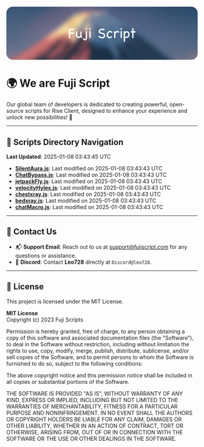 ![Banner](.github/b.webp)

# 🌍 **We are Fuji Script**

Our global team of developers is dedicated to creating powerful, open-source scripts for Rise Client, designed to enhance your experience and unlock new possibilities! 🌟

---
<!-- SCRIPTS_NAVIGATION_START -->
## 📂 **Scripts Directory Navigation**

**Last Updated**: 2025-01-08 03:43:45 UTC

- **[SilentAura.js](scripts/SilentAura.js)**: Last modified on 2025-01-08 03:43:43 UTC
- **[ChatBypass.js](scripts/ChatBypass.js)**: Last modified on 2025-01-08 03:43:43 UTC
- **[jetpackFly.js](scripts/jetpackFly.js)**: Last modified on 2025-01-08 03:43:43 UTC
- **[velocityHylex.js](scripts/velocityHylex.js)**: Last modified on 2025-01-08 03:43:43 UTC
- **[chestxray.js](scripts/chestxray.js)**: Last modified on 2025-01-08 03:43:43 UTC
- **[bedxray.js](scripts/bedxray.js)**: Last modified on 2025-01-08 03:43:43 UTC
- **[chatMacro.js](scripts/chatMacro.js)**: Last modified on 2025-01-08 03:43:43 UTC

<!-- SCRIPTS_NAVIGATION_END -->

---

## 💬 **Contact Us**  
- 📬 **Support Email**: Reach out to us at [support@fujiscript.com](mailto:support@fujiscript.com) for any questions or assistance.  
- 💬 **Discord**: Contact **Leo728** directly at `Discord@leo728`.

---

## 📜 **License**

This project is licensed under the MIT License.  

**MIT License**  
Copyright (c) 2023 Fuji Scripts  

Permission is hereby granted, free of charge, to any person obtaining a copy of this software and associated documentation files (the "Software"), to deal in the Software without restriction, including without limitation the rights to use, copy, modify, merge, publish, distribute, sublicense, and/or sell copies of the Software, and to permit persons to whom the Software is furnished to do so, subject to the following conditions:  

The above copyright notice and this permission notice shall be included in all copies or substantial portions of the Software.  

THE SOFTWARE IS PROVIDED "AS IS", WITHOUT WARRANTY OF ANY KIND, EXPRESS OR IMPLIED, INCLUDING BUT NOT LIMITED TO THE WARRANTIES OF MERCHANTABILITY, FITNESS FOR A PARTICULAR PURPOSE AND NONINFRINGEMENT. IN NO EVENT SHALL THE AUTHORS OR COPYRIGHT HOLDERS BE LIABLE FOR ANY CLAIM, DAMAGES OR OTHER LIABILITY, WHETHER IN AN ACTION OF CONTRACT, TORT OR OTHERWISE, ARISING FROM, OUT OF OR IN CONNECTION WITH THE SOFTWARE OR THE USE OR OTHER DEALINGS IN THE SOFTWARE.  

